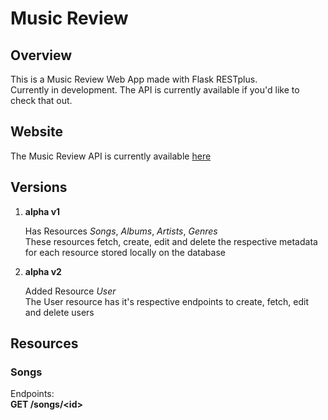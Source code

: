 # Music Review

## Overview
This is a Music Review Web App made with Flask RESTplus.  
Currently in development. The API is currently available if you'd like to check that out.

## Website
The Music Review API is currently available [here](https://restplus-music-review.herokuapp.com "Music Review API")

## Versions
1. __alpha v1__
   
   Has Resources _Songs_, _Albums_, _Artists_, _Genres_  
   These resources fetch, create, edit and delete the respective metadata for each resource stored locally on the database
2. __alpha v2__
   
   Added Resource _User_  
   The User resource has it's respective endpoints to create, fetch, edit and delete users

## Resources
### Songs
Endpoints:  
   __GET /songs/\<id>__
